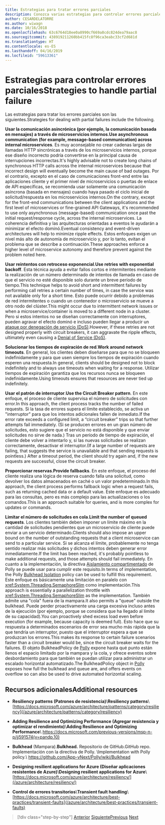 ```yaml
---
title: Estrategias para tratar errores parciales
description: Conozca varias estrategias para controlar errores parciales con elegancia.
author: CESARDELATORRE
ms.author: wiwagn
ms.date: 10/16/2018
ms.openlocfilehash: 63c6764d18ee0a8990cf669a8cdc824dea79aac8
ms.sourcegitcommit: 438919211260bb415fc8f96ca3eabc33cf2d681d
ms.translationtype: HT
ms.contentlocale: es-ES
ms.lasthandoff: 04/16/2019
ms.locfileid: "59613361"
---
```

# <a name="strategies-to-handle-partial-failure"></a><span data-ttu-id="fc9cf-103">Estrategias para controlar errores parciales</span><span class="sxs-lookup"><span data-stu-id="fc9cf-103">Strategies to handle partial failure</span></span>

<span data-ttu-id="fc9cf-104">Las estrategias para tratar los errores parciales son las siguientes.</span><span class="sxs-lookup"><span data-stu-id="fc9cf-104">Strategies for dealing with partial failures include the following.</span></span>

<span data-ttu-id="fc9cf-105">**Usar la comunicación asincrónica (por ejemplo, la comunicación basada en mensajes) a través de microservicios internos**.</span><span class="sxs-lookup"><span data-stu-id="fc9cf-105">**Use asynchronous communication (for example, message-based communication) across internal microservices**.</span></span> <span data-ttu-id="fc9cf-106">Es muy aconsejable no crear cadenas largas de llamadas HTTP sincrónicas a través de los microservicios internos, porque ese diseño incorrecto podría convertirse en la principal causa de interrupciones incorrectas.</span><span class="sxs-lookup"><span data-stu-id="fc9cf-106">It's highly advisable not to create long chains of synchronous HTTP calls across the internal microservices because that incorrect design will eventually become the main cause of bad outages.</span></span> <span data-ttu-id="fc9cf-107">Por el contrario, excepto en el caso de comunicaciones front-end entre las aplicaciones cliente y el primer nivel de microservicios o puertas de enlace de API específicas, se recomienda usar solamente una comunicación asíncrona (basada en mensajes) cuando haya pasado el ciclo inicial de solicitud/respuesta en los microservicios internos.</span><span class="sxs-lookup"><span data-stu-id="fc9cf-107">On the contrary, except for the front-end communications between the client applications and the first level of microservices or fine-grained API Gateways, it's recommended to use only asynchronous (message-based) communication once past the initial request/response cycle, across the internal microservices.</span></span> <span data-ttu-id="fc9cf-108">La coherencia definitiva y las arquitecturas orientadas a eventos le ayudarán a minimizar el efecto dominó.</span><span class="sxs-lookup"><span data-stu-id="fc9cf-108">Eventual consistency and event-driven architectures will help to minimize ripple effects.</span></span> <span data-ttu-id="fc9cf-109">Estos enfoques exigen un nivel más alto de autonomía de microservicio y, por lo tanto, evitan el problema que se describe a continuación.</span><span class="sxs-lookup"><span data-stu-id="fc9cf-109">These approaches enforce a higher level of microservice autonomy and therefore prevent against the problem noted here.</span></span>

<span data-ttu-id="fc9cf-110">**Usar reintentos con retroceso exponencial**.</span><span class="sxs-lookup"><span data-stu-id="fc9cf-110">**Use retries with exponential backoff**.</span></span> <span data-ttu-id="fc9cf-111">Esta técnica ayuda a evitar fallos cortos e intermitentes mediante la realización de un número determinado de intentos de llamada en caso de que el servicio no esté disponible solo durante un breve período de tiempo.</span><span class="sxs-lookup"><span data-stu-id="fc9cf-111">This technique helps to avoid short and intermittent failures by performing call retries a certain number of times, in case the service was not available only for a short time.</span></span> <span data-ttu-id="fc9cf-112">Esto puede ocurrir debido a problemas de red intermitentes o cuando un contenedor o microservicio se mueve a otro nodo del clúster.</span><span class="sxs-lookup"><span data-stu-id="fc9cf-112">This might occur due to intermittent network issues or when a microservice/container is moved to a different node in a cluster.</span></span> <span data-ttu-id="fc9cf-113">Pero si estos intentos no se diseñan correctamente con interruptores, pueden agravar el efecto dominó e incluso pueden llegar a producir un [ataque por denegación de servicio (DoS)](https://en.wikipedia.org/wiki/Denial-of-service_attack).</span><span class="sxs-lookup"><span data-stu-id="fc9cf-113">However, if these retries are not designed properly with circuit breakers, it can aggravate the ripple effects, ultimately even causing a [Denial of Service (DoS)](https://en.wikipedia.org/wiki/Denial-of-service_attack).</span></span>

<span data-ttu-id="fc9cf-114">**Solucionar los tiempos de expiración de red**.</span><span class="sxs-lookup"><span data-stu-id="fc9cf-114">**Work around network timeouts**.</span></span> <span data-ttu-id="fc9cf-115">En general, los clientes deben diseñarse para que no se bloqueen indefinidamente y para que usen siempre los tiempos de expiración cuando esperen una respuesta.</span><span class="sxs-lookup"><span data-stu-id="fc9cf-115">In general, clients should be designed not to block indefinitely and to always use timeouts when waiting for a response.</span></span> <span data-ttu-id="fc9cf-116">Utilizar tiempos de expiración garantiza que los recursos nunca se bloqueen indefinidamente.</span><span class="sxs-lookup"><span data-stu-id="fc9cf-116">Using timeouts ensures that resources are never tied up indefinitely.</span></span>

<span data-ttu-id="fc9cf-117">**Usar el patrón de interruptor**.</span><span class="sxs-lookup"><span data-stu-id="fc9cf-117">**Use the Circuit Breaker pattern**.</span></span> <span data-ttu-id="fc9cf-118">En este enfoque, el proceso de cliente supervisa el número de solicitudes con error.</span><span class="sxs-lookup"><span data-stu-id="fc9cf-118">In this approach, the client process tracks the number of failed requests.</span></span> <span data-ttu-id="fc9cf-119">Si la tasa de errores supera el límite establecido, se activa un "interruptor" para que los intentos adicionales fallen de inmediato.</span><span class="sxs-lookup"><span data-stu-id="fc9cf-119">If the error rate exceeds a configured limit, a “circuit breaker” trips so that further attempts fail immediately.</span></span> <span data-ttu-id="fc9cf-120">(Si se producen errores en un gran número de solicitudes, esto sugiere que el servicio no está disponible y que enviar solicitudes no sirve de nada.) Tras un período de tiempo de expiración, el cliente debe volver a intentarlo y, si las nuevas solicitudes se realizan correctamente, desactivar el interruptor.</span><span class="sxs-lookup"><span data-stu-id="fc9cf-120">(If a large number of requests are failing, that suggests the service is unavailable and that sending requests is pointless.) After a timeout period, the client should try again and, if the new requests are successful, close the circuit breaker.</span></span>

<span data-ttu-id="fc9cf-121">**Proporcionar reservas**.</span><span class="sxs-lookup"><span data-stu-id="fc9cf-121">**Provide fallbacks**.</span></span> <span data-ttu-id="fc9cf-122">En este enfoque, el proceso del cliente realiza una lógica de reserva cuando falla una solicitud, como devolver los datos almacenados en caché o un valor predeterminado.</span><span class="sxs-lookup"><span data-stu-id="fc9cf-122">In this approach, the client process performs fallback logic when a request fails, such as returning cached data or a default value.</span></span> <span data-ttu-id="fc9cf-123">Este enfoque es adecuado para las consultas, pero es más complejo para las actualizaciones o los comandos.</span><span class="sxs-lookup"><span data-stu-id="fc9cf-123">This is an approach suitable for queries, and is more complex for updates or commands.</span></span>

<span data-ttu-id="fc9cf-124">**Limitar el número de solicitudes en cola**.</span><span class="sxs-lookup"><span data-stu-id="fc9cf-124">**Limit the number of queued requests**.</span></span> <span data-ttu-id="fc9cf-125">Los clientes también deben imponer un límite máximo en la cantidad de solicitudes pendientes que un microservicio de cliente puede enviar a un servicio determinado.</span><span class="sxs-lookup"><span data-stu-id="fc9cf-125">Clients should also impose an upper bound on the number of outstanding requests that a client microservice can send to a particular service.</span></span> <span data-ttu-id="fc9cf-126">Si se alcanza el límite, probablemente no tenga sentido realizar más solicitudes y dichos intentos deben generar error inmediatamente.</span><span class="sxs-lookup"><span data-stu-id="fc9cf-126">If the limit has been reached, it's probably pointless to make additional requests, and those attempts should fail immediately.</span></span> <span data-ttu-id="fc9cf-127">En cuanto a la implementación, la directiva [Aislamiento compartimentado](https://github.com/App-vNext/Polly/wiki/Bulkhead) de Polly se puede usar para cumplir este requisito.</span><span class="sxs-lookup"><span data-stu-id="fc9cf-127">In terms of implementation, the Polly [Bulkhead Isolation](https://github.com/App-vNext/Polly/wiki/Bulkhead) policy can be used to fulfill this requirement.</span></span> <span data-ttu-id="fc9cf-128">Este enfoque es básicamente una limitación en paralelo con <xref:System.Threading.SemaphoreSlim> como implementación.</span><span class="sxs-lookup"><span data-stu-id="fc9cf-128">This approach is essentially a parallelization throttle with <xref:System.Threading.SemaphoreSlim> as the implementation.</span></span> <span data-ttu-id="fc9cf-129">También admite una "cola" fuera de la mampara.</span><span class="sxs-lookup"><span data-stu-id="fc9cf-129">It also permits a "queue" outside the bulkhead.</span></span> <span data-ttu-id="fc9cf-130">Puede perder proactivamente una carga excesiva incluso antes de la ejecución (por ejemplo, porque se considera que ha llegado al límite de su capacidad).</span><span class="sxs-lookup"><span data-stu-id="fc9cf-130">You can proactively shed excess load even before execution (for example, because capacity is deemed full).</span></span> <span data-ttu-id="fc9cf-131">Esto hace que su respuesta a determinados escenarios de error sea mucho más rápida que la que tendría un interruptor, puesto que el interruptor espera a que se produzcan los errores.</span><span class="sxs-lookup"><span data-stu-id="fc9cf-131">This makes its response to certain failure scenarios faster than a circuit breaker would be, since the circuit breaker waits for the failures.</span></span> <span data-ttu-id="fc9cf-132">El objeto BulkheadPolicy de [Polly](http://www.thepollyproject.org/) expone hasta qué punto están llenos el espacio limitado por la mampara y la cola, y ofrece eventos sobre desbordamiento para que también se puedan utilizar para administrar un escalado horizontal automatizado.</span><span class="sxs-lookup"><span data-stu-id="fc9cf-132">The BulkheadPolicy object in [Polly](http://www.thepollyproject.org/) exposes how full the bulkhead and queue are, and offers events on overflow so can also be used to drive automated horizontal scaling.</span></span>

## <a name="additional-resources"></a><span data-ttu-id="fc9cf-133">Recursos adicionales</span><span class="sxs-lookup"><span data-stu-id="fc9cf-133">Additional resources</span></span>

- <span data-ttu-id="fc9cf-134">**Resiliency patterns (Patrones de resistencia)**\\</span><span class="sxs-lookup"><span data-stu-id="fc9cf-134">**Resiliency patterns**\\</span></span>
  [https://docs.microsoft.com/azure/architecture/patterns/category/resiliency](/azure/architecture/patterns/category/resiliency)

- <span data-ttu-id="fc9cf-135">**Adding Resilience and Optimizing Performance (Agregar resistencia y optimizar el rendimiento)**\\</span><span class="sxs-lookup"><span data-stu-id="fc9cf-135">**Adding Resilience and Optimizing Performance**\\</span></span>
  <https://docs.microsoft.com/previous-versions/msp-n-p/jj591574(v=pandp.10)>

- <span data-ttu-id="fc9cf-136">**Bulkhead** (Mampara).</span><span class="sxs-lookup"><span data-stu-id="fc9cf-136">**Bulkhead.**</span></span> <span data-ttu-id="fc9cf-137">Repositorio de GitHub.</span><span class="sxs-lookup"><span data-stu-id="fc9cf-137">GitHub repo.</span></span> <span data-ttu-id="fc9cf-138">Implementación con la directiva de Polly. \\</span><span class="sxs-lookup"><span data-stu-id="fc9cf-138">Implementation with Polly policy.\\</span></span>
  <https://github.com/App-vNext/Polly/wiki/Bulkhead>

- <span data-ttu-id="fc9cf-139">**Designing resilient applications for Azure (Diseñar aplicaciones resistentes de Azure)**\\</span><span class="sxs-lookup"><span data-stu-id="fc9cf-139">**Designing resilient applications for Azure**\\</span></span>
  [https://docs.microsoft.com/azure/architecture/resiliency/](/azure/architecture/resiliency/)

- <span data-ttu-id="fc9cf-140">**Control de errores transitorios**\\</span><span class="sxs-lookup"><span data-stu-id="fc9cf-140">**Transient fault handling**\\</span></span>
  [https://docs.microsoft.com/azure/architecture/best-practices/transient-faults](/azure/architecture/best-practices/transient-faults)

>[!div class="step-by-step"]
><span data-ttu-id="fc9cf-141">[Anterior](handle-partial-failure.md)
>[Siguiente](implement-retries-exponential-backoff.md)</span><span class="sxs-lookup"><span data-stu-id="fc9cf-141">[Previous](handle-partial-failure.md)
[Next](implement-retries-exponential-backoff.md)</span></span>
